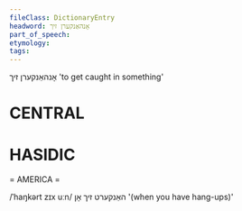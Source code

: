 ```yaml
---
fileClass: DictionaryEntry
headword: אָנהאַנקערן זיך
part_of_speech: 
etymology: 
tags: 
---
```

אָנהאַנקערן זיך
'to get caught in something'

CENTRAL
========

HASIDIC
=======
= AMERICA = 

/ˈhaŋkərt zɪx uːn/ האַנקערט זיך אָן '(when you have hang-ups)'